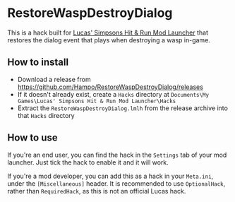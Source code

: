 # RestoreWaspDestroyDialog

This is a hack built for [Lucas' Simpsons Hit & Run Mod Launcher](https://modbakery.donutteam.com/releases/view/6) that restores the dialog event that plays when destroying a wasp in-game.

## How to install

- Download a release from https://github.com/Hampo/RestoreWaspDestroyDialog/releases
- If it doesn't already exist, create a `Hacks` directory at `Documents\My Games\Lucas' Simpsons Hit & Run Mod Launcher\Hacks`
- Extract the `RestoreWaspDestroyDialog.lmlh` from the release archive into that `Hacks` directory

## How to use

If you're an end user, you can find the hack in the `Settings` tab of your mod launcher. Just tick the hack to enable it and it will work.

If you're a mod developer, you can add this as a hack in your `Meta.ini`, under the `[Miscellaneous]` header.
It is recommended to use `OptionalHack`, rather than `RequiredHack`, as this is not an official Lucas hack.